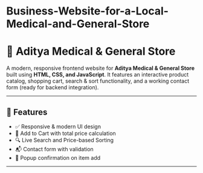 # Business-Website-for-a-Local-Medical-and-General-Store
# 🏥 Aditya Medical & General Store

A modern, responsive frontend website for **Aditya Medical & General Store** built using **HTML, CSS, and JavaScript**. It features an interactive product catalog, shopping cart, search & sort functionality, and a working contact form (ready for backend integration).

---

## 🚀 Features

- ✅ Responsive & modern UI design
- 🛒 Add to Cart with total price calculation
- 🔍 Live Search and Price-based Sorting
- 📬 Contact form with validation
- 💬 Popup confirmation on item add

  

---



